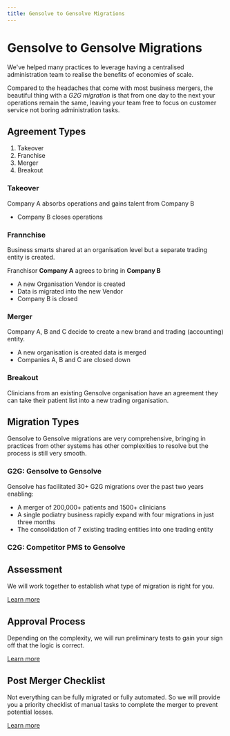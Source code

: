 ```yaml
---
title: Gensolve to Gensolve Migrations
---
```


# Gensolve to Gensolve Migrations

We've helped many practices to leverage having a centralised administration team to realise the benefits of economies of scale.

Compared to the headaches that come with most business mergers, the beautiful thing with a _G2G migration_ is that from one day to the next your operations remain the same, leaving your team free to focus on customer service not boring administration tasks.

## Agreement Types

1. Takeover
2. Franchise
3. Merger
4. Breakout

### Takeover

Company A absorbs operations and gains talent from Company B

- Company B closes operations

### Frannchise

Business smarts shared at an organisation level but a separate trading entity is created.

Franchisor **Company A** agrees to bring in **Company B**

- A new Organisation Vendor is created
- Data is migrated into the new Vendor
- Company B is closed

### Merger

Company A, B and C decide to create a new brand and trading (accounting) entity.

- A new organisation is created data is merged
- Companies A, B and C are closed down

### Breakout

Clinicians from an existing Gensolve organisation have an agreement they can take their patient list into a new trading organisation.

## Migration Types

Gensolve to Gensolve migrations are very comprehensive, bringing in practices from other systems has other complexities to resolve but the process is still very smooth.

### G2G: Gensolve to Gensolve

Gensolve has facilitated 30+ G2G migrations over the past two years enabling:

- A merger of 200,000+ patients and 1500+ clinicians
- A single podiatry business rapidly expand with four migrations in just three months
- The consolidation of 7 existing trading entities into one trading entity

### C2G: Competitor PMS to Gensolve

## Assessment

We will work together to establish what type of migration is right for you.

[Learn more](/docs/growth/expansion/growth-migration-assessment)

## Approval Process

Depending on the complexity, we will run preliminary tests to gain your sign off that the logic is correct.

[Learn more](/docs/growth/expansion/growth-migration-approval-process)

## Post Merger Checklist

Not everything can be fully migrated or fully automated. So we will provide you a priority checklist of manual tasks to complete the merger to prevent potential losses.

[Learn more](/docs/growth/expansion/post-merger-checklist)
